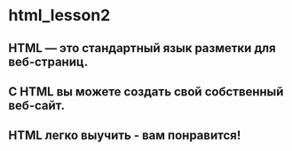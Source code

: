 # html_lesson2

## HTML — это стандартный язык разметки для веб-страниц.
## С HTML вы можете создать свой собственный веб-сайт.
## HTML легко выучить - вам понравится!
